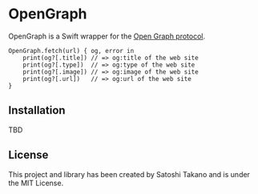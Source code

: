 # OpenGraph
OpenGraph is a Swift wrapper for the [Open Graph protocol](http://ogp.me/).

```
OpenGraph.fetch(url) { og, error in
    print(og?[.title]) // => og:title of the web site
    print(og?[.type])  // => og:type of the web site
    print(og?[.image]) // => og:image of the web site
    print(og?[.url])   // => og:url of the web site
}
```

## Installation
TBD

## License
This project and library has been created by Satoshi Takano and is under the MIT License.